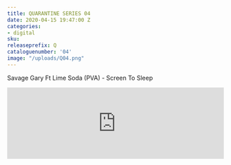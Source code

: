 ```yaml
---
title: QUARANTINE SERIES 04
date: 2020-04-15 19:47:00 Z
categories:
- digital
sku: 
releaseprefix: Q
cataloguenumber: '04'
image: "/uploads/Q04.png"
---
```


Savage Gary Ft Lime Soda (PVA) - Screen To Sleep

<iframe width="100%" height="166" scrolling="no" frameborder="no" allow="autoplay" src="https://w.soundcloud.com/player/?url=https%3A//api.soundcloud.com/tracks/784532404&color=%23ffcc00&auto_play=false&hide_related=false&show_comments=true&show_user=true&show_reposts=false&show_teaser=true"></iframe>